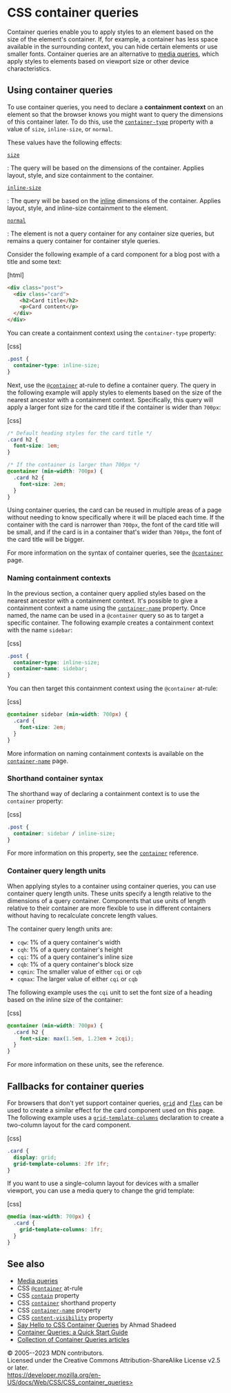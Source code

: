 CSS container queries
=====================

Container queries enable you to apply styles to an element based on the
size of the element\'s container. If, for example, a container has less
space available in the surrounding context, you can hide certain
elements or use smaller fonts. Container queries are an alternative to
[media queries](css_media_queries.md), which apply styles to elements based
on viewport size or other device characteristics.

Using container queries
-----------------------

To use container queries, you need to declare a **containment context**
on an element so that the browser knows you might want to query the
dimensions of this container later. To do this, use the
[`container-type`](container-type.md) property with a value of `size`,
`inline-size`, or `normal`.

These values have the following effects:

[`size`](#size)

:   The query will be based on the [](basic_concepts_of_logical_properties_and_values.md#block_and_inline_dimensions)
    dimensions of the container. Applies layout, style, and size
    containment to the container.

[`inline-size`](#inline-size)

:   The query will be based on the
    [inline](basic_concepts_of_logical_properties_and_values.md#block_and_inline_dimensions)
    dimensions of the container. Applies layout, style, and inline-size
    containment to the element.

[`normal`](#normal)

:   The element is not a query container for any container size queries,
    but remains a query container for container style queries.

Consider the following example of a card component for a blog post with
a title and some text:

[html]

```html
<div class="post">
  <div class="card">
    <h2>Card title</h2>
    <p>Card content</p>
  </div>
</div>
```

You can create a containment context using the `container-type`
property:

[css]

```css
.post {
  container-type: inline-size;
}
```

Next, use the [`@container`](@container.md) at-rule to define a container
query. The query in the following example will apply styles to elements
based on the size of the nearest ancestor with a containment context.
Specifically, this query will apply a larger font size for the card
title if the container is wider than `700px`:

[css]

```css
/* Default heading styles for the card title */
.card h2 {
  font-size: 1em;
}

/* If the container is larger than 700px */
@container (min-width: 700px) {
  .card h2 {
    font-size: 2em;
  }
}
```

Using container queries, the card can be reused in multiple areas of a
page without needing to know specifically where it will be placed each
time. If the container with the card is narrower than `700px`, the font
of the card title will be small, and if the card is in a container
that\'s wider than `700px`, the font of the card title will be bigger.

For more information on the syntax of container queries, see the
[`@container`](@container.md) page.

### Naming containment contexts

In the previous section, a container query applied styles based on the
nearest ancestor with a containment context. It\'s possible to give a
containment context a name using the [`container-name`](container-name.md)
property. Once named, the name can be used in a `@container` query so as
to target a specific container. The following example creates a
containment context with the name `sidebar`:

[css]

```css
.post {
  container-type: inline-size;
  container-name: sidebar;
}
```

You can then target this containment context using the `@container`
at-rule:

[css]

```css
@container sidebar (min-width: 700px) {
  .card {
    font-size: 2em;
  }
}
```

More information on naming containment contexts is available on the
[`container-name`](container-name.md) page.

### Shorthand container syntax

The shorthand way of declaring a containment context is to use the
`container` property:

[css]

```css
.post {
  container: sidebar / inline-size;
}
```

For more information on this property, see the [`container`](container.md)
reference.

### Container query length units

When applying styles to a container using container queries, you can use
container query length units. These units specify a length relative to
the dimensions of a query container. Components that use units of length
relative to their container are more flexible to use in different
containers without having to recalculate concrete length values.

The container query length units are:

- `cqw`: 1% of a query container\'s width
- `cqh`: 1% of a query container\'s height
- `cqi`: 1% of a query container\'s inline size
- `cqb`: 1% of a query container\'s block size
- `cqmin`: The smaller value of either `cqi` or `cqb`
- `cqmax`: The larger value of either `cqi` or `cqb`

The following example uses the `cqi` unit to set the font size of a
heading based on the inline size of the container:

[css]

```css
@container (min-width: 700px) {
  .card h2 {
    font-size: max(1.5em, 1.23em + 2cqi);
  }
}
```

For more information on these units, see the [](length.md#container_query_length_units) reference.

Fallbacks for container queries
-------------------------------

For browsers that don\'t yet support container queries, [`grid`](_Resources/Markup%20And%20Styling/css/grid.md)
and [`flex`](flex.md) can be used to create a similar effect for the card
component used on this page. The following example uses a
[`grid-template-columns`](grid-template-columns.md) declaration to create a
two-column layout for the card component.

[css]

```css
.card {
  display: grid;
  grid-template-columns: 2fr 1fr;
}
```

If you want to use a single-column layout for devices with a smaller
viewport, you can use a media query to change the grid template:

[css]

```css
@media (max-width: 700px) {
  .card {
    grid-template-columns: 1fr;
  }
}
```

See also
--------

- [Media queries](css_media_queries.md)
- CSS [`@container`](@container.md) at-rule
- CSS [`contain`](contain.md) property
- CSS [`container`](container.md) shorthand property
- CSS [`container-name`](container-name.md) property
- CSS [`content-visibility`](content-visibility.md) property
- [Say Hello to CSS Container
    Queries](https://ishadeed.com/article/say-hello-to-css-container-queries/)
    by Ahmad Shadeed
- [Container Queries: a Quick Start
    Guide](https://www.oddbird.net/2021/04/05/containerqueries/)
- [Collection of Container Queries
    articles](https://github.com/sturobson/Awesome-Container-Queries)

© 2005--2023 MDN contributors.\
Licensed under the Creative Commons Attribution-ShareAlike License v2.5
or later.\
https://developer.mozilla.org/en-US/docs/Web/CSS/CSS_container_queries>
